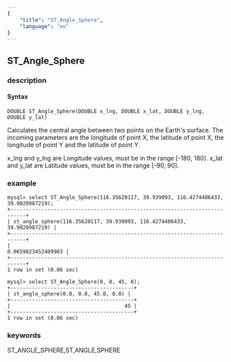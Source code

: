 ```yaml
---
{
    "title": "ST_Angle_Sphere",
    "language": "en"
}
---
```


<!-- 
Licensed to the Apache Software Foundation (ASF) under one
or more contributor license agreements.  See the NOTICE file
distributed with this work for additional information
regarding copyright ownership.  The ASF licenses this file
to you under the Apache License, Version 2.0 (the
"License"); you may not use this file except in compliance
with the License.  You may obtain a copy of the License at

  http://www.apache.org/licenses/LICENSE-2.0

Unless required by applicable law or agreed to in writing,
software distributed under the License is distributed on an
"AS IS" BASIS, WITHOUT WARRANTIES OR CONDITIONS OF ANY
KIND, either express or implied.  See the License for the
specific language governing permissions and limitations
under the License.
-->

## ST_Angle_Sphere
### description
#### Syntax

`DOUBLE ST_Angle_Sphere(DOUBLE x_lng, DOUBLE x_lat, DOUBLE y_lng, DOUBLE y_lat)`


Calculates the central angle between two points on the Earth's surface. The incoming parameters are the longitude of point X, the latitude of point X, the longitude of point Y and the latitude of point Y.

x_lng and y_lng are Longitude values, must be in the range [-180, 180].
x_lat and y_lat are Latitude values, must be in the range [-90, 90].

### example

```
mysql> select ST_Angle_Sphere(116.35620117, 39.939093, 116.4274406433, 39.9020987219);
+---------------------------------------------------------------------------+
| st_angle_sphere(116.35620117, 39.939093, 116.4274406433, 39.9020987219) |
+---------------------------------------------------------------------------+
|                                                        0.0659823452409903 |
+---------------------------------------------------------------------------+
1 row in set (0.06 sec)

mysql> select ST_Angle_Sphere(0, 0, 45, 0);
+----------------------------------------+
| st_angle_sphere(0.0, 0.0, 45.0, 0.0) |
+----------------------------------------+
|                                     45 |
+----------------------------------------+
1 row in set (0.06 sec)
```
### keywords
ST_ANGLE_SPHERE,ST,ANGLE,SPHERE
